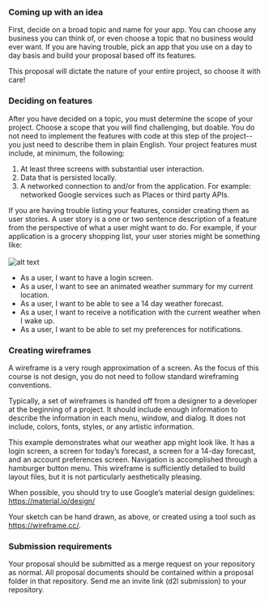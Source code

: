 ### Coming up with an idea

First, decide on a broad topic and name for your app. You can choose any business you can think of, or even choose a topic that no business would ever want. If you are having trouble, pick an app that you use on a day to day basis and build your proposal based off its features.

This proposal will dictate the nature of your entire project, so choose it with care!

### Deciding on features

After you have decided on a topic, you must determine the scope of your project. Choose a scope that you will find challenging, but doable. You do not need to implement the features with code at this step of the project-- you just need to describe them in plain English. Your project features must include, at minimum, the following:

1. At least three screens with substantial user interaction.
2. Data that is persisted locally.
3. A networked connection to and/or from the application. For example: networked Google services such as Places or third party APIs.

If you are having trouble listing your features, consider creating them as user stories. A user story is a one or two sentence description of a feature from the perspective of what a user might want to do. For example, if your application is a grocery shopping list, your user stories might be something like: 
\
\
![alt text](https://user-images.githubusercontent.com/51863533/107078634-cf4e0f00-67ab-11eb-8fd0-79d29a3bda9f.jpg)


- As a user, I want to have a login screen.
- As a user, I want to see an animated weather summary for my current location.
- As a user, I want to be able to see a 14 day weather forecast.
- As a user, I want to receive a notification with the current weather when I wake up.
- As a user, I want to be able to set my preferences for notifications.
 

### Creating wireframes

A wireframe is a very rough approximation of a screen. As the focus of this course is not design, you do not need to follow standard wireframing conventions.

Typically, a set of wireframes is handed off from a designer to a developer at the beginning of a project. It should include enough information to describe the information in each menu, window, and dialog. It does not include, colors, fonts, styles, or any artistic information.

This example demonstrates what our weather app might look like. It has a login screen, a screen for today’s forecast, a screen for a 14-day forecast, and an account preferences screen. Navigation is accomplished through a hamburger button menu. This wireframe is sufficiently detailed to build layout files, but it is not particularly aesthetically pleasing.

When possible, you should try to use Google’s material design guidelines: https://material.io/design/

Your sketch can be hand drawn, as above, or created using a tool such as https://wireframe.cc/.

 
 ### Submission requirements

 Your proposal should be submitted as a merge request on your repository as normal. All proposal documents should be contained within a proposal folder in that repository. Send me an invite link (d2l submission) to your repository.
